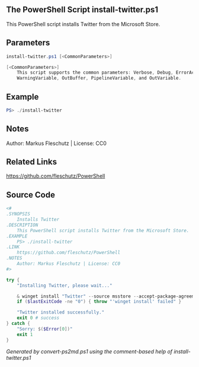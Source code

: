 ## The PowerShell Script **install-twitter.ps1**

This PowerShell script installs Twitter from the Microsoft Store.

## Parameters
```powershell
install-twitter.ps1 [<CommonParameters>]

[<CommonParameters>]
    This script supports the common parameters: Verbose, Debug, ErrorAction, ErrorVariable, WarningAction, 
    WarningVariable, OutBuffer, PipelineVariable, and OutVariable.
```

## Example
```powershell
PS> ./install-twitter

```

## Notes
Author: Markus Fleschutz | License: CC0

## Related Links
https://github.com/fleschutz/PowerShell

## Source Code
```powershell
<#
.SYNOPSIS
	Installs Twitter
.DESCRIPTION
	This PowerShell script installs Twitter from the Microsoft Store.
.EXAMPLE
	PS> ./install-twitter
.LINK
	https://github.com/fleschutz/PowerShell
.NOTES
	Author: Markus Fleschutz | License: CC0
#>

try {
	"Installing Twitter, please wait..."

	& winget install "Twitter" --source msstore --accept-package-agreements --accept-source-agreements
	if ($lastExitCode -ne "0") { throw "'winget install' failed" }

	"Twitter installed successfully."
	exit 0 # success
} catch {
	"Sorry: $($Error[0])"
	exit 1
}
```

*Generated by convert-ps2md.ps1 using the comment-based help of install-twitter.ps1*
